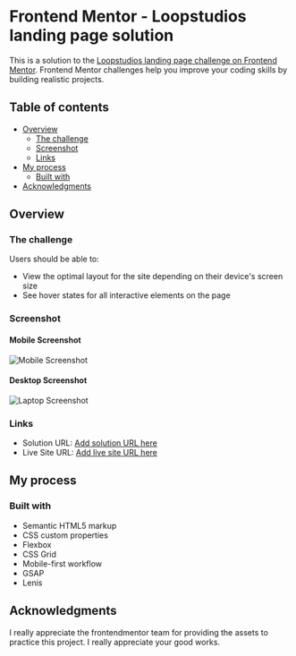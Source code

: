 # Frontend Mentor - Loopstudios landing page solution

This is a solution to the [Loopstudios landing page challenge on Frontend Mentor](https://www.frontendmentor.io/challenges/loopstudios-landing-page-N88J5Onjw). Frontend Mentor challenges help you improve your coding skills by building realistic projects. 

## Table of contents

- [Overview](#overview)
  - [The challenge](#the-challenge)
  - [Screenshot](#screenshot)
  - [Links](#links)
- [My process](#my-process)
  - [Built with](#built-with)
- [Acknowledgments](#acknowledgments)


## Overview

### The challenge

Users should be able to:

- View the optimal layout for the site depending on their device's screen size
- See hover states for all interactive elements on the page

### Screenshot
#### Mobile Screenshot
![Mobile Screenshot](./public/images/mobile.png)

#### Desktop Screenshot
![Laptop Screenshot](./public/images/Nest_hub.png)



### Links

- Solution URL: [Add solution URL here](https://github.com/efosu-duffour/loopstudios)
- Live Site URL: [Add live site URL here](https://https://efosu-duffour.github.io/loopstudios/)

## My process

### Built with

- Semantic HTML5 markup
- CSS custom properties
- Flexbox
- CSS Grid
- Mobile-first workflow
- GSAP
- Lenis


## Acknowledgments

I really appreciate the frontendmentor team for providing the assets to practice this project. I really appreciate your good works.

